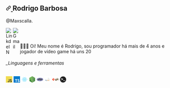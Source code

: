 <article class="markdown-body entry-content container-lg f5" itemprop="text">
    <h1>
        <a id="user-content-rodrigo-barbosa" class="anchor" aria-hidden="true" href="#rodrigo-barbosa">
            <svg class="octicon octicon-link" viewBox="0 0 16 16" version="1.1" width="16" height="16" aria-hidden="true">
                <path
                    fill-rule="evenodd"
                    d="M7.775 3.275a.75.75 0 001.06 1.06l1.25-1.25a2 2 0 112.83 2.83l-2.5 2.5a2 2 0 01-2.83 0 .75.75 0 00-1.06 1.06 3.5 3.5 0 004.95 0l2.5-2.5a3.5 3.5 0 00-4.95-4.95l-1.25 1.25zm-4.69 9.64a2 2 0 010-2.83l2.5-2.5a2 2 0 012.83 0 .75.75 0 001.06-1.06 3.5 3.5 0 00-4.95 0l-2.5 2.5a3.5 3.5 0 004.95 4.95l1.25-1.25a.75.75 0 00-1.06-1.06l-1.25 1.25a2 2 0 01-2.83 0z">
                </path>
            </svg>
        </a>
        <font style="vertical-align: inherit;">
            <font style="vertical-align: inherit;">
                Rodrigo Barbosa
            </font>
        </font>
    </h1>
    <p>
        <font style="vertical-align: inherit;">
            <font style="vertical-align: inherit;">
                @Maxscalla.
            </font>
        </font>
    </p>
    <p>
        <a target="_blank" href="https://www.linkedin.com/in/rodrigo-barbosa-7a1429157/">
            <img align="left" alt="LinkdeIN" width="22px" src="https://www.flaticon.com/svg/static/icons/svg/174/174857.svg" />
        </a>
        <!-- <a target="_blank" href="https://api.whatsapp.com/send?phone=5584999828379">
            <img align="left" alt="Whatsapp" width="22px" src="https://cdn.jsdelivr.net/npm/simple-icons@v3/icons/whatsapp.svg" />
        </a> -->
        <!-- <a target="_blank" href="https://www.instagram.com/ary.clenio/">
            <img align="left" alt="Instagram" width="22px" src="https://www.flaticon.com/svg/static/icons/svg/174/174855.svg" />
        </a> -->
        <!-- <a target="_blank" href="https://dev.to/aryclenio/">
            <img align="left" alt="Devto" width="22px" src="https://cdn.jsdelivr.net/npm/simple-icons@v3/icons/dev-dot-to.svg" />
        </a> -->
        <a target="_blank" href="mailto:arycleniobarros@gmail.com">
            <img align="left" alt="Gmail" width="22px" src="https://www.flaticon.com/svg/static/icons/svg/732/732200.svg" />
        </a>
        <!-- <a target="_blank" href="https://fb.com/aryxb">
            <img align="left" alt="Facebook" width="22px" src="https://www.flaticon.com/svg/static/icons/svg/733/733547.svg" />
        </a> -->
    </p>
    <br/>
    <br/>
    <p>
        <font style="vertical-align: inherit;">
            <font style="vertical-align: inherit;">🧑🏽‍💻 Oi! Meu nome é Rodrigo, sou programador há mais de 4 anos e jogador de vídeo game há uns 20</font>
            <br/>
        </font>
    </p>
    <h6>
        <font style="vertical-align: inherit;">
            <font style="vertical-align: inherit;">
                _Linguagens e ferramentas
            </font>
        </font>
    </h6>
    <p>
        <code><img height="20" src="https://raw.githubusercontent.com/github/explore/80688e429a7d4ef2fca1e82350fe8e3517d3494d/topics/javascript/javascript.png"></code>
        <code><img height="20" src="https://raw.githubusercontent.com/github/explore/80688e429a7d4ef2fca1e82350fe8e3517d3494d/topics/typescript/typescript.png"></code>
        <code><img height="20" src="https://raw.githubusercontent.com/github/explore/80688e429a7d4ef2fca1e82350fe8e3517d3494d/topics/react/react.png"></code>
        <code><img height="20" src="https://raw.githubusercontent.com/github/explore/80688e429a7d4ef2fca1e82350fe8e3517d3494d/topics/nodejs/nodejs.png"></code>
        <!-- <code><img height="20" src="https://raw.githubusercontent.com/github/explore/80688e429a7d4ef2fca1e82350fe8e3517d3494d/topics/vue/vue.png"></code> -->
        <!-- <code><img height="20" src="https://raw.githubusercontent.com/github/explore/80688e429a7d4ef2fca1e82350fe8e3517d3494d/topics/cpp/cpp.png"></code> -->
        <code><img height="20" src="https://raw.githubusercontent.com/github/explore/80688e429a7d4ef2fca1e82350fe8e3517d3494d/topics/php/php.png"></code>
        <code><img height="20" src="https://raw.githubusercontent.com/github/explore/80688e429a7d4ef2fca1e82350fe8e3517d3494d/topics/mysql/mysql.png"></code>
        <code><img height="20" src="https://raw.githubusercontent.com/github/explore/80688e429a7d4ef2fca1e82350fe8e3517d3494d/topics/git/git.png"></code>
        <code><img height="20" src="https://raw.githubusercontent.com/github/explore/80688e429a7d4ef2fca1e82350fe8e3517d3494d/topics/terminal/terminal.png"></code>
    </p>
</article>
